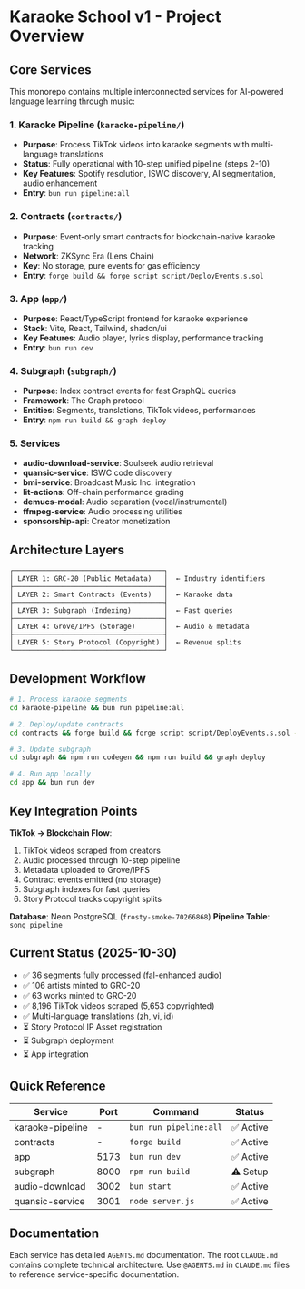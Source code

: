 # Karaoke School v1 - Project Overview

## Core Services

This monorepo contains multiple interconnected services for AI-powered language learning through music:

### 1. **Karaoke Pipeline** (`karaoke-pipeline/`)
- **Purpose**: Process TikTok videos into karaoke segments with multi-language translations
- **Status**: Fully operational with 10-step unified pipeline (steps 2-10)
- **Key Features**: Spotify resolution, ISWC discovery, AI segmentation, audio enhancement
- **Entry**: `bun run pipeline:all`

### 2. **Contracts** (`contracts/`)
- **Purpose**: Event-only smart contracts for blockchain-native karaoke tracking
- **Network**: ZKSync Era (Lens Chain)
- **Key**: No storage, pure events for gas efficiency
- **Entry**: `forge build && forge script script/DeployEvents.s.sol`

### 3. **App** (`app/`)
- **Purpose**: React/TypeScript frontend for karaoke experience
- **Stack**: Vite, React, Tailwind, shadcn/ui
- **Key Features**: Audio player, lyrics display, performance tracking
- **Entry**: `bun run dev`

### 4. **Subgraph** (`subgraph/`)
- **Purpose**: Index contract events for fast GraphQL queries
- **Framework**: The Graph protocol
- **Entities**: Segments, translations, TikTok videos, performances
- **Entry**: `npm run build && graph deploy`

### 5. **Services**
- **audio-download-service**: Soulseek audio retrieval
- **quansic-service**: ISWC code discovery
- **bmi-service**: Broadcast Music Inc. integration
- **lit-actions**: Off-chain performance grading
- **demucs-modal**: Audio separation (vocal/instrumental)
- **ffmpeg-service**: Audio processing utilities
- **sponsorship-api**: Creator monetization

## Architecture Layers

```
┌─────────────────────────────────────┐
│ LAYER 1: GRC-20 (Public Metadata)   │  ← Industry identifiers
├─────────────────────────────────────┤
│ LAYER 2: Smart Contracts (Events)   │  ← Karaoke data
├─────────────────────────────────────┤
│ LAYER 3: Subgraph (Indexing)        │  ← Fast queries
├─────────────────────────────────────┤
│ LAYER 4: Grove/IPFS (Storage)       │  ← Audio & metadata
├─────────────────────────────────────┤
│ LAYER 5: Story Protocol (Copyright) │  ← Revenue splits
└─────────────────────────────────────┘
```

## Development Workflow

```bash
# 1. Process karaoke segments
cd karaoke-pipeline && bun run pipeline:all

# 2. Deploy/update contracts
cd contracts && forge build && forge script script/DeployEvents.s.sol --zk --broadcast

# 3. Update subgraph
cd subgraph && npm run codegen && npm run build && graph deploy

# 4. Run app locally
cd app && bun run dev
```

## Key Integration Points

**TikTok → Blockchain Flow**:
1. TikTok videos scraped from creators
2. Audio processed through 10-step pipeline
3. Metadata uploaded to Grove/IPFS
4. Contract events emitted (no storage)
5. Subgraph indexes for fast queries
6. Story Protocol tracks copyright splits

**Database**: Neon PostgreSQL (`frosty-smoke-70266868`)
**Pipeline Table**: `song_pipeline`

## Current Status (2025-10-30)

- ✅ 36 segments fully processed (fal-enhanced audio)
- ✅ 106 artists minted to GRC-20
- ✅ 63 works minted to GRC-20
- ✅ 8,196 TikTok videos scraped (5,653 copyrighted)
- ✅ Multi-language translations (zh, vi, id)
- ⏳ Story Protocol IP Asset registration
- ⏳ Subgraph deployment
- ⏳ App integration

## Quick Reference

| Service | Port | Command | Status |
|---------|------|---------|--------|
| karaoke-pipeline | - | `bun run pipeline:all` | ✅ Active |
| contracts | - | `forge build` | ✅ Active |
| app | 5173 | `bun run dev` | ✅ Active |
| subgraph | 8000 | `npm run build` | ⚠️ Setup |
| audio-download | 3002 | `bun start` | ✅ Active |
| quansic-service | 3001 | `node server.js` | ✅ Active |

## Documentation

Each service has detailed `AGENTS.md` documentation. The root `CLAUDE.md` contains complete technical architecture. Use `@AGENTS.md` in `CLAUDE.md` files to reference service-specific documentation.
